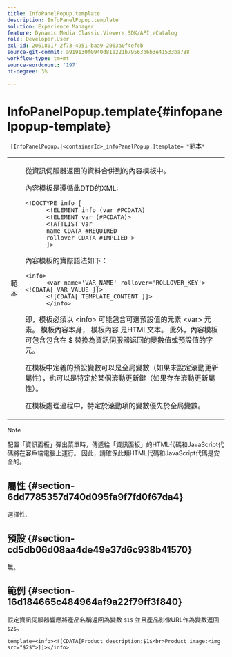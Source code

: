 ```yaml
---
title: InfoPanelPopup.template
description: InfoPanelPopup.template
solution: Experience Manager
feature: Dynamic Media Classic,Viewers,SDK/API,eCatalog
role: Developer,User
exl-id: 20618017-2f73-4951-baa9-2063a0f4efcb
source-git-commit: a919130f0940d81a221b79563b6b3e41533ba788
workflow-type: tm+mt
source-wordcount: '197'
ht-degree: 3%

---
```


# InfoPanelPopup.template{#infopanelpopup-template}

` [InfoPanelPopup.|<containerId>_infoPanelPopup.]template= *`範本`*`

<table id="table_A6B1B446A7AE4A4A8B552C07EC88E518"> 
 <tbody> 
  <tr> 
   <td> <p> <span class="codeph"><span class="varname"> 範本</span></span> </p> </td> 
   <td> <p>從資訊伺服器返回的資料合併到的內容模板中。 </p> <p>內容模板是遵循此DTD的XML: </p> <p> <code>&lt;!DOCTYPE&nbsp;info&nbsp;[
      &lt;!ELEMENT&nbsp;info&nbsp;(var&nbsp;#PCDATA)
      &lt;!ELEMENT&nbsp;var&nbsp;(#PCDATA)&gt;
      &lt;!ATTLIST&nbsp;var&nbsp;
      name&nbsp;CDATA&nbsp;#REQUIRED
      rollover&nbsp;CDATA&nbsp;#IMPLIED&nbsp;&gt;
      ]&gt;</code> </p> <p>內容模板的實際語法如下： </p> <p> <code>&lt;info&gt;
      &lt;var&nbsp;name='VAR_NAME'&nbsp;rollover='ROLLOVER_KEY'&gt;&lt;!CDATA[&nbsp;VAR_VALUE&nbsp;]]&gt;
      &lt;![CDATA[&nbsp;TEMPLATE_CONTENT&nbsp;]]&gt;
      &lt;/info&gt;</code> </p> <p>即，模板必須以 <span class="codeph"> &lt;info&gt;</span> 可能包含可選預設值的元素 <span class="codeph"> &lt;var&gt;</span> 元素。 模板內容本身， <span class="codeph"> 模板內容</span> 是HTML文本。 此外，內容模板可包含包含在 <span class="codeph"> $</span> 替換為資訊伺服器返回的變數值或預設值的字元。 </p> <p>在模板中定義的預設變數可以是全局變數（如果未設定滾動更新屬性），也可以是特定於某個滾動更新鍵（如果存在滾動更新屬性）。 </p> <p>在模板處理過程中，特定於滾動項的變數優先於全局變數。 </p> </td> 
  </tr> 
 </tbody> 
</table>

>[!NOTE]
>
>配置「資訊面板」彈出菜單時，傳遞給「資訊面板」的HTML代碼和JavaScript代碼將在客戶端電腦上運行。 因此，請確保此類HTML代碼和JavaScript代碼是安全的。

## 屬性 {#section-6dd7785357d740d095fa9f7fd0f67da4}

選擇性.

## 預設 {#section-cd5db06d08aa4de49e37d6c938b41570}

無。

## 範例 {#section-16d184665c484964af9a22f79ff3f840}

假定資訊伺服器響應將產品名稱返回為變數 `$1$` 並且產品影像URL作為變數返回 `$2$`。

`template=<info><![CDATA[Product description:$1$<br>Product image:<img src="$2$">]]></info>`
